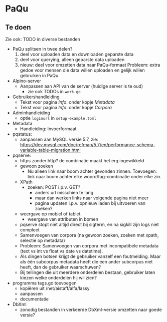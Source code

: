 # PaQu #

## Te doen ##

Zie ook: TODO in diverse bestanden

  - PaQu splitsen in twee delen?
     1. deel voor uploaden data en downloaden geparste data
	 2. deel voor querying, alleen geparste data uploaden
	 3. nieuw: deel voor omzetten data naar PaQu-formaat
	Probleem: extra gedoe voor mensen die data willen uploaden en gelijk
	willen gebruiken in PaQu
  - Alpino-server
    - Aanpassen aan API van de server (huidige server is te oud)
      - zie ook TODOs in `work.go`
  - Gebruikershandleiding
    - Tekst voor pagina *Info*: onder kopje *Metadata*
    - Tekst voor pagina *Info*: onder kopje *Corpora*
  - Adminhandleiding
    - optie `loginurl` in `setup-example.toml`
  - Metadata
    - Handleiding: Invoerformaat
  - pqstatus:
    - aanpassen aan MySQL versie 5.7, zie: https://dev.mysql.com/doc/refman/5.7/en/performance-schema-variable-table-migration.html
  - pqserve:
    - https zonder http? de combinatie maakt het erg ingewikkeld
    - gewoon zoeken
      - Nu alleen link naar boom achter gevonden zinnen. Toevoegen: link
        naar boom achter elke woord/tag-combinatie onder elke zin.
    - XPath
      - zoeken: POST i.p.v. GET?
        - anders url misschien te lang
        - maar dan werken links naar volgende pagina niet meer
        - pagina updaten i.p.v. opnieuw laden bij uitvoeren van zoeken?
    - weergave op mobiel of tablet
      - weergave van attributen in bomen
    - pqserve stopt niet altijd direct bij sigterm, en na sigkill zijn logs niet compleet
    - Samenvoegen van corpora (na gewoon zoeken, zoeken met xpath, selectie op metadata)
     - Probleem: Samenvoegen van corpora met incompatibele metadata
       (text vs int vs float vs date vs datetime).
      - Als dingen botsen krijgt de gebruiker vanzelf een foutmelding.
        Maar als één subcorpus metadata heeft die een ander subcorpus
        niet heeft, dan de gebruiker waarschuwen?
	- Bij tellingen die uit meerdere onderdelen bestaan, gebruiker laten
      kiezen welke onderdelen hij wil zien?
  - programma tags.go toevoegen
    - kopiëren uit /net/aistaff/alfa/lassy
    - aanpassen
    - documentatie
  - DbXml
    - zonodig bestanden in verkeerde DbXml-versie omzetten naar goede versie?
